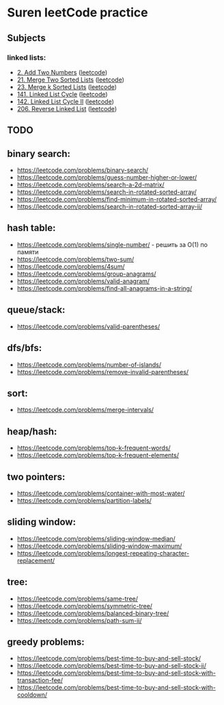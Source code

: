 # Suren leetCode practice

## Subjects

### linked lists:
- [2. Add Two Numbers](problems/2-add-two-numbers) \([leetcode](https://leetcode.com/problems/add-two-numbers/)\)
- [21. Merge Two Sorted Lists](problems/21-merge-two-sorted-lists) \([leetcode](https://leetcode.com/problems/merge-two-sorted-lists/)\)
- [23. Merge k Sorted Lists](problems/23-merge-k-sorted-lists) \([leetcode](https://leetcode.com/problems/merge-k-sorted-lists/)\)
- [141. Linked List Cycle](problems/141-linked-list-cycle) \([leetcode](https://leetcode.com/problems/linked-list-cycle/)\)
- [142. Linked List Cycle II](problems/142-linked-list-cycle-ii) \([leetcode](https://leetcode.com/problems/linked-list-cycle-ii/)\)
- [206. Reverse Linked List](problems/206-reverse-linked-list) \([leetcode](https://leetcode.com/problems/reverse-linked-list/)\)


## TODO
 
## binary search:
- https://leetcode.com/problems/binary-search/
- https://leetcode.com/problems/guess-number-higher-or-lower/
- https://leetcode.com/problems/search-a-2d-matrix/
- https://leetcode.com/problems/search-in-rotated-sorted-array/
- https://leetcode.com/problems/find-minimum-in-rotated-sorted-array/
- https://leetcode.com/problems/search-in-rotated-sorted-array-ii/
 
## hash table:
- https://leetcode.com/problems/single-number/ - решить за O(1) по памяти
- https://leetcode.com/problems/two-sum/
- https://leetcode.com/problems/4sum/
- https://leetcode.com/problems/group-anagrams/
- https://leetcode.com/problems/valid-anagram/
- https://leetcode.com/problems/find-all-anagrams-in-a-string/

## queue/stack:
- https://leetcode.com/problems/valid-parentheses/

## dfs/bfs:
- https://leetcode.com/problems/number-of-islands/
- https://leetcode.com/problems/remove-invalid-parentheses/
 
## sort:
- https://leetcode.com/problems/merge-intervals/
 
## heap/hash:
- https://leetcode.com/problems/top-k-frequent-words/
- https://leetcode.com/problems/top-k-frequent-elements/
 
## two pointers:
- https://leetcode.com/problems/container-with-most-water/
- https://leetcode.com/problems/partition-labels/
 
## sliding window:
- https://leetcode.com/problems/sliding-window-median/
- https://leetcode.com/problems/sliding-window-maximum/
- https://leetcode.com/problems/longest-repeating-character-replacement/
 
## tree:
- https://leetcode.com/problems/same-tree/
- https://leetcode.com/problems/symmetric-tree/
- https://leetcode.com/problems/balanced-binary-tree/
- https://leetcode.com/problems/path-sum-ii/
 
## greedy problems:
- https://leetcode.com/problems/best-time-to-buy-and-sell-stock/
- https://leetcode.com/problems/best-time-to-buy-and-sell-stock-ii/
- https://leetcode.com/problems/best-time-to-buy-and-sell-stock-with-transaction-fee/
- https://leetcode.com/problems/best-time-to-buy-and-sell-stock-with-cooldown/
